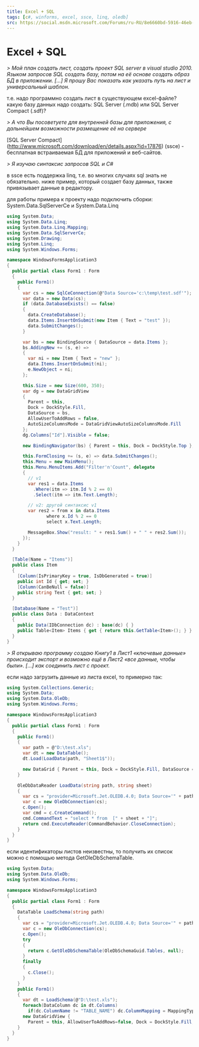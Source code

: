 ```yaml
---
title: Excel + SQL
tags: [c#, winforms, excel, ssce, linq, oledb]
src: https://social.msdn.microsoft.com/Forums/ru-RU/8e6660bd-5916-46eb-ba97-c5e80f04ba4b/how-to-save-data-to-db-using-sqlce-and-ei?forum=sqlce
---
```

# Excel + SQL
*> Мой план создать лист, создать проект SQL server в visual studio 2010. Языком запросов SQL создать базу, потом на её основе создать образ БД в приложении. [...] Я прошу Вас показать как указать путь на лист и универсальный шаблон.*

т.е. надо программно создать лист в существующем excel-файле?
какую базу данных надо создать: SQL Server (.mdb) или SQL Server Compact (.sdf)?

*> А что Вы посоветуете для внутренней базы для приложения, с дальнейшем возможности размещение её на сервере*

[SQL Server Compact] (http://www.microsoft.com/download/en/details.aspx?id=17876) (ssce) - бесплатная встраиваемая БД для приложений и веб-сайтов.

*> Я изучаю синтаксис запросов SQL и C#*

в ssce есть поддержка linq, т.е. во многих случаях sql знать не обязательно.
ниже пример, который создает базу данных, также привязывает данные в редактору.
 
для работы примера к проекту надо подключить сборки: 
System.Data.SqlServerCe и System.Data.Linq
```c#
using System.Data;
using System.Data.Linq;
using System.Data.Linq.Mapping;
using System.Data.SqlServerCe;
using System.Drawing;
using System.Linq;
using System.Windows.Forms;

namespace WindowsFormsApplication3
{
  public partial class Form1 : Form
  {
    public Form1()
    {
      var cs = new SqlCeConnection(@"Data Source='c:\temp\test.sdf'");
      var data = new Data(cs);
      if (data.DatabaseExists() == false)
      {
        data.CreateDatabase();
        data.Items.InsertOnSubmit(new Item { Text = "test" });
        data.SubmitChanges();
      }

      var bs = new BindingSource { DataSource = data.Items };
      bs.AddingNew += (s, e) =>
      {
        var ni = new Item { Text = "new" };
        data.Items.InsertOnSubmit(ni);
        e.NewObject = ni;
      };

      this.Size = new Size(600, 350);
      var dg = new DataGridView
      {
        Parent = this,
        Dock = DockStyle.Fill,
        DataSource = bs,
        AllowUserToAddRows = false,
        AutoSizeColumnsMode = DataGridViewAutoSizeColumnsMode.Fill
      };
      dg.Columns["Id"].Visible = false;

      new BindingNavigator(bs) { Parent = this, Dock = DockStyle.Top };

      this.FormClosing += (s, e) => data.SubmitChanges();
      this.Menu = new MainMenu();
      this.Menu.MenuItems.Add("Filter'n'Count", delegate
      {
        // v1
        var res1 = data.Items
          .Where(itm => itm.Id % 2 == 0)
          .Select(itm => itm.Text.Length);

        // v2: другой синтаксис v1
        var res2 = from x in data.Items
               where x.Id % 2 == 0
               select x.Text.Length;

        MessageBox.Show("result: " + res1.Sum() + " " + res2.Sum());
      });
    }
  }

  [Table(Name = "Items")]
  public class Item
  {
    [Column(IsPrimaryKey = true, IsDbGenerated = true)]
    public int Id { get; set; }
    [Column(CanBeNull = false)]
    public string Text { get; set; }
  }

  [Database(Name = "Test")]
  public class Data : DataContext
  {
    public Data(IDbConnection dc) : base(dc) { }
    public Table<Item> Items { get { return this.GetTable<Item>(); } }
  }
}
```
*> Я открываю программу создаю Книгу1 в Лист1 «ключевые данные» происходит экспорт и возможно ещё в Лист2 «все данные, чтобы были». [...] как соединить лист с проект.*

если надо загрузить данные из листа excel, то 
примерно так:
```c#
using System.Collections.Generic;
using System.Data;
using System.Data.OleDb;
using System.Windows.Forms;

namespace WindowsFormsApplication3
{
  public partial class Form1 : Form
  {
    public Form1()
    {
      var path = @"D:\test.xls";
      var dt = new DataTable();
      dt.Load(LoadData(path, "Sheet1$"));

      new DataGrid { Parent = this, Dock = DockStyle.Fill, DataSource = dt };
    }

    OleDbDataReader LoadData(string path, string sheet)
    {
      var cs = "provider=Microsoft.Jet.OLEDB.4.0; Data Source='" + path + "'; Extended Properties=Excel 8.0;";
      var c = new OleDbConnection(cs);
      c.Open();
      var cmd = c.CreateCommand();
      cmd.CommandText = "select * from  [" + sheet + "]";
      return cmd.ExecuteReader(CommandBehavior.CloseConnection);
    }
  }
}
```
если идентификаторы листов неизвестны, то получить их список  
можно с помощью метода GetOleDbSchemaTable.
```c#   
using System.Data;
using System.Data.OleDb;
using System.Windows.Forms;

namespace WindowsFormsApplication3
{
  public partial class Form1 : Form
  {
    DataTable LoadSchema(string path)
    {
      var cs = "provider=Microsoft.Jet.OLEDB.4.0; Data Source='" + path + "'; Extended Properties=Excel 8.0;";
      var c = new OleDbConnection(cs);
      c.Open();
      try
      {
        return c.GetOleDbSchemaTable(OleDbSchemaGuid.Tables, null);
      }
      finally
      {
        c.Close();
      }
    }
    public Form1()
    {
      var dt = LoadSchema(@"D:\test.xls");
      foreach(DataColumn dc in dt.Columns)
        if(dc.ColumnName != "TABLE_NAME") dc.ColumnMapping = MappingType.Hidden;
      new DataGridView { 
        Parent = this, AllowUserToAddRows=false, Dock = DockStyle.Fill, DataSource = dt };
    }
  }
}
```
